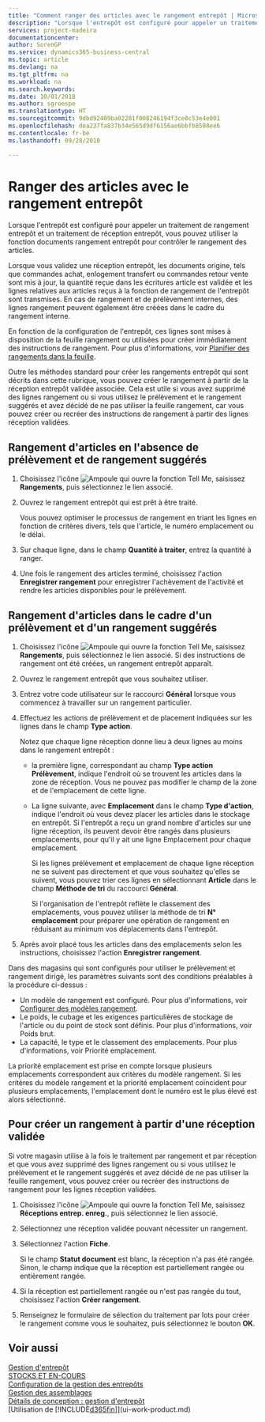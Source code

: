 ```yaml
---
title: "Comment ranger des articles avec le rangement entrepôt | Microsoft Docs"
description: "Lorsque l'entrepôt est configuré pour appeler un traitement de rangement entrepôt et un traitement de réception entrepôt, vous pouvez utiliser la fonction documents rangement entrepôt pour contrôler le rangement des articles."
services: project-madeira
documentationcenter: 
author: SorenGP
ms.service: dynamics365-business-central
ms.topic: article
ms.devlang: na
ms.tgt_pltfrm: na
ms.workload: na
ms.search.keywords: 
ms.date: 10/01/2018
ms.author: sgroespe
ms.translationtype: HT
ms.sourcegitcommit: 9dbd92409ba02281f008246194f3ce0c53e4e001
ms.openlocfilehash: dea237fa837b34e565d9df6156ae6bbfb8508ee6
ms.contentlocale: fr-be
ms.lasthandoff: 09/28/2018

---
```

# <a name="put-items-away-with-warehouse-put-aways"></a>Ranger des articles avec le rangement entrepôt
Lorsque l'entrepôt est configuré pour appeler un traitement de rangement entrepôt et un traitement de réception entrepôt, vous pouvez utiliser la fonction documents rangement entrepôt pour contrôler le rangement des articles.  

Lorsque vous validez une réception entrepôt, les documents origine, tels que commandes achat, enlogement transfert ou commandes retour vente sont mis à jour, la quantité reçue dans les écritures article est validée et les lignes relatives aux articles reçus à la fonction de rangement de l'entrepôt sont transmises. En cas de rangement et de prélèvement internes, des lignes rangement peuvent également être créées dans le cadre du rangement interne.  

En fonction de la configuration de l'entrepôt, ces lignes sont mises à disposition de la feuille rangement ou utilisées pour créer immédiatement des instructions de rangement. Pour plus d'informations, voir [Planifier des rangements dans la feuille](warehouse-how-to-plan-put-aways-in-worksheets.md).  

Outre les méthodes standard pour créer les rangements entrepôt qui sont décrits dans cette rubrique, vous pouvez créer le rangement à partir de la réception entrepôt validée associée. Cela est utile si vous avez supprimé des lignes rangement ou si vous utilisez le prélèvement et le rangement suggérés et avez décidé de ne pas utiliser la feuille rangement, car vous pouvez créer ou recréer des instructions de rangement à partir des lignes réception validées.  

## <a name="to-put-items-away-without-directed-put-away-and-pick"></a>Rangement d'articles en l'absence de prélèvement et de rangement suggérés  
1.  Choisissez l'icône ![Ampoule qui ouvre la fonction Tell Me](media/ui-search/search_small.png "Dites-moi ce que vous voulez faire"), saisissez **Rangements**, puis sélectionnez le lien associé.  
2.  Ouvrez le rangement entrepôt qui est prêt à être traité.  

    Vous pouvez optimiser le processus de rangement en triant les lignes en fonction de critères divers, tels que l'article, le numéro emplacement ou le délai.  
3.  Sur chaque ligne, dans le champ **Quantité à traiter**, entrez la quantité à ranger.  
4.  Une fois le rangement des articles terminé, choisissez l'action **Enregistrer rangement** pour enregistrer l'achèvement de l'activité et rendre les articles disponibles pour le prélèvement.  

## <a name="to-put-items-away-with-directed-put-away-and-pick"></a>Rangement d'articles dans le cadre d'un prélèvement et d'un rangement suggérés  
1.  Choisissez l'icône ![Ampoule qui ouvre la fonction Tell Me](media/ui-search/search_small.png "Dites-moi ce que vous voulez faire"), saisissez **Rangements**, puis sélectionnez le lien associé.
    Si des instructions de rangement ont été créées, un rangement entrepôt apparaît.  
2.  Ouvrez le rangement entrepôt que vous souhaitez utiliser.  
3.  Entrez votre code utilisateur sur le raccourci **Général** lorsque vous commencez à travailler sur un rangement particulier.  
4.  Effectuez les actions de prélèvement et de placement indiquées sur les lignes dans le champ **Type action**.  

    Notez que chaque ligne réception donne lieu à deux lignes au moins dans le rangement entrepôt :  

    -   la première ligne, correspondant au champ **Type action** **Prélèvement**, indique l'endroit où se trouvent les articles dans la zone de réception. Vous ne pouvez pas modifier le champ de la zone et de l'emplacement de cette ligne.  
    -   La ligne suivante, avec **Emplacement** dans le champ **Type d'action**, indique l'endroit où vous devez placer les articles dans le stockage en entrepôt. Si l'entrepôt a reçu un grand nombre d'articles sur une ligne réception, ils peuvent devoir être rangés dans plusieurs emplacements, pour qu'il y ait une ligne Emplacement pour chaque emplacement.  

        Si les lignes prélèvement et emplacement de chaque ligne réception ne se suivent pas directement et que vous souhaitez qu'elles se suivent, vous pouvez trier ces lignes en sélectionnant **Article** dans le champ **Méthode de tri** du raccourci **Général**.  

        Si l'organisation de l'entrepôt reflète le classement des emplacements, vous pouvez utiliser la méthode de tri **N° emplacement** pour préparer une opération de rangement en réduisant au minimum vos déplacements dans l'entrepôt.  

5.  Après avoir placé tous les articles dans des emplacements selon les instructions, choisissez l'action **Enregistrer rangement**.  

Dans des magasins qui sont configurés pour utiliser le prélèvement et rangement dirigé, les paramètres suivants sont des conditions préalables à la procédure ci-dessus :  

- Un modèle de rangement est configuré. Pour plus d'informations, voir [Configurer des modèles rangement](warehouse-how-to-set-up-put-away-templates.md).  
- Le poids, le cubage et les exigences particulières de stockage de l'article ou du point de stock sont définis. Pour plus d'informations, voir Poids brut.  
- La capacité, le type et le classement des emplacements. Pour plus d'informations, voir Priorité emplacement.  

La priorité emplacement est prise en compte lorsque plusieurs emplacements correspondent aux critères du modèle rangement. Si les critères du modèle rangement et la priorité emplacement coïncident pour plusieurs emplacements, l'emplacement dont le numéro est le plus élevé est alors sélectionné.

## <a name="to-create-a-put-away-from-a-posted-receipt"></a>Pour créer un rangement à partir d'une réception validée  
 Si votre magasin utilise à la fois le traitement par rangement et par réception et que vous avez supprimé des lignes rangement ou si vous utilisez le prélèvement et le rangement suggérés et avez décidé de ne pas utiliser la feuille rangement, vous pouvez créer ou recréer des instructions de rangement pour les lignes réception validées.

1.  Choisissez l'icône ![Ampoule qui ouvre la fonction Tell Me](media/ui-search/search_small.png "Dites-moi ce que vous voulez faire"), saisissez **Réceptions entrep. enreg.**, puis sélectionnez le lien associé.  
2.  Sélectionnez une réception validée pouvant nécessiter un rangement.  
3.  Sélectionnez l'action **Fiche**.  

    Si le champ **Statut document** est blanc, la réception n'a pas été rangée. Sinon, le champ indique que la réception est partiellement rangée ou entièrement rangée.  

4.  Si la réception est partiellement rangée ou n'est pas rangée du tout, choisissez l'action **Créer rangement**.  
5.  Renseignez le formulaire de sélection du traitement par lots pour créer le rangement comme vous le souhaitez, puis sélectionnez le bouton **OK**.   

## <a name="see-also"></a>Voir aussi  
[Gestion d'entrepôt](warehouse-manage-warehouse.md)  
[STOCKS ET EN-COURS](inventory-manage-inventory.md)  
[Configuration de la gestion des entrepôts](warehouse-setup-warehouse.md)     
[Gestion des assemblages](assembly-assemble-items.md)    
[Détails de conception : gestion d'entrepôt](design-details-warehouse-management.md)  
[Utilisation de [!INCLUDE[d365fin](includes/d365fin_md.md)]](ui-work-product.md)


